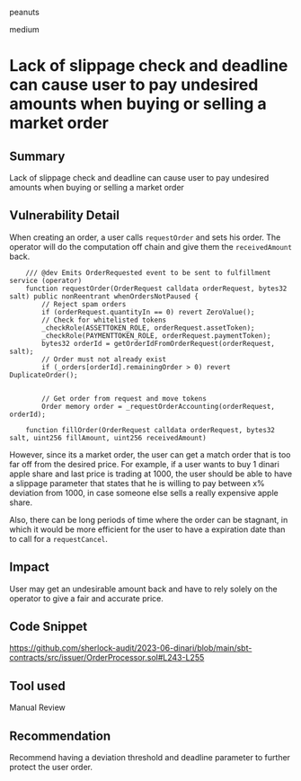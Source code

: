 peanuts

medium

# Lack of slippage check and deadline can cause user to pay undesired amounts when buying or selling a market order

## Summary

Lack of slippage check and deadline can cause user to pay undesired amounts when buying or selling a market order

## Vulnerability Detail

When creating an order, a user calls `requestOrder` and sets his order.  The operator will do the computation off chain and give them the `receivedAmount` back. 

```solidity
    /// @dev Emits OrderRequested event to be sent to fulfillment service (operator)
    function requestOrder(OrderRequest calldata orderRequest, bytes32 salt) public nonReentrant whenOrdersNotPaused {
        // Reject spam orders
        if (orderRequest.quantityIn == 0) revert ZeroValue();
        // Check for whitelisted tokens
        _checkRole(ASSETTOKEN_ROLE, orderRequest.assetToken);
        _checkRole(PAYMENTTOKEN_ROLE, orderRequest.paymentToken);
        bytes32 orderId = getOrderIdFromOrderRequest(orderRequest, salt);
        // Order must not already exist
        if (_orders[orderId].remainingOrder > 0) revert DuplicateOrder();


        // Get order from request and move tokens
        Order memory order = _requestOrderAccounting(orderRequest, orderId);
```

```solidity
    function fillOrder(OrderRequest calldata orderRequest, bytes32 salt, uint256 fillAmount, uint256 receivedAmount)
```

However, since its a market order, the user can get a match order that is too far off from the desired price. For example, if a user wants to buy 1 dinari apple share and last price is trading at 1000, the user should be able to have a slippage parameter that states that he is willing to pay between x% deviation from 1000, in case someone else sells a really expensive apple share.

Also, there can be long periods of time where the order can be stagnant, in which it would be more efficient for the user to have a expiration date than to call for a `requestCancel`.

## Impact

User may get an undesirable amount back and have to rely solely on the operator to give a fair and accurate price.

## Code Snippet

https://github.com/sherlock-audit/2023-06-dinari/blob/main/sbt-contracts/src/issuer/OrderProcessor.sol#L243-L255

## Tool used

Manual Review

## Recommendation

Recommend having a deviation threshold and deadline parameter to further protect the user order.